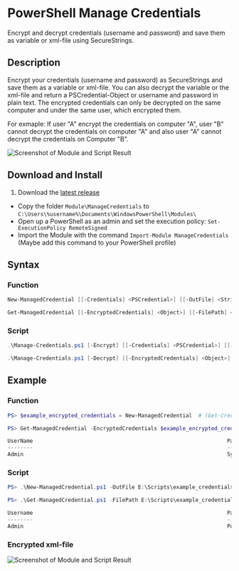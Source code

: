 # PowerShell Manage Credentials

Encrypt and decrypt credentials (username and password) and save them as variable or xml-file using SecureStrings.

## Description

Encrypt your credentials (username and password) as SecureStrings and save them as a variable or xml-file. You can also decrypt the variable or the xml-file and return a PSCredential-Object or username and password in plain text.
The encrypted credentials can only be decrypted on the same computer and under the same user, which encrypted them.

For exmaple: If user "A" encrypt the credentials on computer "A", user "B" cannot decrypt the credentials on computer "A" and also user "A" cannot decrypt the credentials on Computer "B".

![Screenshot of Module and Script Result](https://github.com/BornToBeRoot/PowerShell_Manage-Credentials/blob/master/Documentation/ManageCredentials_Usage.png?raw=true)

## Download and Install

1. Download the [latest release](https://github.com/BornToBeRoot/PowerShell-Manage-Credentials/releases/latest)
* Copy the folder `Module\ManageCredentials` to `C:\Users\%username%\Documents\WindowsPowerShell\Modules\`
* Open up a PowerShell as an admin and set the execution policy: `Set-ExecutionPolicy RemoteSigned`
* Import the Module with the command `Import-Module ManageCredentials` (Maybe add this command to your PowerShell profile)

## Syntax

### Function

```powershell
New-ManagedCredential [[-Credentials] <PSCredential>] [[-OutFile] <String>] [<CommonParameters>]

Get-ManagedCredential [[-EncryptedCredentials] <Object>] [[-FilePath] <String>] [[-PasswordAsPlainText]] [<CommonParameters>]
```

### Script

```powershell
.\Manage-Credentials.ps1 [-Encrypt] [[-Credentials] <PSCredential>] [[-OutFile] <String>] [<CommonParameters>]

.\Manage-Credentials.ps1 [-Decrypt] [[-EncryptedCredentials] <Object>] [[-FilePath] <String>] [[-PasswordAsPlainText]] [<CommonParameters>]
```

## Example

### Function

```powershell
PS> $example_encrypted_credentials = New-ManagedCredential	# (Get-Credentials)-Window will popup to enter credentials securely

PS> Get-ManagedCredential -EncryptedCredentials $example_encrypted_credentials

UserName                                                             Password
--------                                                             --------
Admin                                                                System.Security.SecureString
```

### Script

```powershell
PS> .\New-ManagedCredential.ps1 -OutFile E:\Scripts\example_credentials.xml

PS> .\Get-ManagedCredential.ps1 -FilePath E:\Scripts\example_credentials.xml -PasswordAsPlainText

Username                                                             Password
--------                                                             --------
Admin                                                                PowerShell
```

### Encrypted xml-file

![Screenshot of Module and Script Result](https://github.com/BornToBeRoot/PowerShell_Manage-Credentials/blob/master/Documentation/Encrypted_Credentials_XML-File.png?raw=true)

